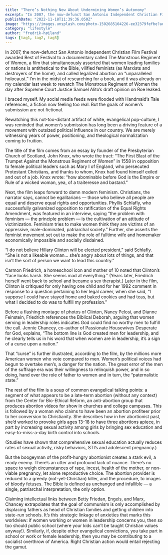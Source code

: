 ```yaml
---
title: "There’s Nothing New About Undermining Women’s Autonomy"
excerpt: "In 2007, the now-defunct San Antonio Independent Christian Film Festival awarded Best of Festival to a documentary called The Monstrous Regiment of Women "
publishDate: "2022-11-18T11:39:36.050Z"
image: "https://images.unsplash.com/photo-1502685104226-ee32379fefbe?auto=format&fit=crop&w=1000"
category: "lifestyle"
author: "fredrik-høiland"
tags: [tag1, tag2, tag3]
---
```


In 2007, the now-defunct San Antonio Independent Christian Film Festival awarded Best of Festival to a documentary called The Monstrous Regiment of Women, a film that simultaneously asserted that women leading families or nations is antithetical to the Bible, vilified feminists (as Marxists and destroyers of the home), and called legalized abortion an “unparalleled holocaust.” I’m in the midst of researching for a book, and it was already on my calendar last week to rewatch The Monstrous Regiment of Women the day after Supreme Court Justice Samuel Alito’s draft opinion on Roe leaked.

I braced myself. My social media feeds were flooded with Handmaid’s Tale references, a fiction now feeling too real. But the goals of women’s submission are not fictional.

Rewatching this not-too-distant artifact of white, evangelical pop-culture, I was reminded that women’s submission has long been a driving feature of a movement with outsized political influence in our country. We are merely witnessing years of power, positioning, and theological normalization coming to fruition.

The title of the film comes from an essay by founder of the Presbyterian Church of Scotland, John Knox, who wrote the tract: “The First Blast of the Trumpet Against the Monstrous Regiment of Women” in 1558 in opposition to female political leaders such as Mary I of England, who persecuted Protestant Christians, and thanks to whom, Knox had found himself exiled and out of a job. Knox wrote: “how abominable before God is the Empire or Rule of a wicked woman, yea, of a traiteresse and bastard.”

Next, the film leaps forward to damn modern feminism. Christians, the narrator says, cannot be egalitarians — those who believe all people are equal and deserve equal rights and opportunities. Phyllis Schlafly, who successfully galvanized opposition to ratification of the Equal Rights Amendment, was featured in an interview, saying “the problem with feminism — the principle problem — is the cultivation of an attitude of victimization. Feminism tries to make women think they are victims of an oppressive, male-dominated, patriarchal society.” Further, she asserts the feminist movement set out to make the role of fulltime wife and homemaker economically impossible and socially disdained.

“I do not believe Hillary Clinton will be elected president,” said Schlafly. “She is not a likeable woman… she’s angry about lots of things, and that isn’t the sort of person we want to lead this country.”

Carmon Friedrich, a homeschool icon and mother of 10 noted that Clinton’s “face looks harsh. She seems mad at everything.” (Years later, Friedrich herself went back to school and became a sex therapist.) Later in the film, Clinton is critiqued for only having one child and for her 1992 comment in response to a question pertaining to her legal career, when she said, “I suppose I could have stayed home and baked cookies and had teas, but what I decided to do was to fulfill my profession.”

Before a flashing montage of photos of Clinton, Nancy Pelosi, and Dianne Feinstein, Friedrich references the Biblical Deborah, arguing that women serving in leadership roles indicates God could find no worthy men to fulfill the call. Jennie Chancey, co-author of Passionate Housewives Desperate for God, explains, “The bottom line is God created men for leadership, and he clearly tells us in his word that when women are in leadership, it’s a sign of a curse upon a nation.”

That “curse” is further illustrated, according to the film, by the millions more American women who vote compared to men. Women’s political voices had begun to overtake men’s, a danger for the nation. The great error of the men of the suffrage era was their willingness to relinquish power, and in so doing, hand over the role of father to women and in turn, the “paternalistic state.”

The rest of the film is a soup of common evangelical talking points: a segment of what appears to be a late-term abortion (without any context) from the Center for Bio-Ethical Reform, an anti-abortion group that produces abortion videos for show in churches and college campuses. This is followed by a woman who claims to have been an abortion profiteer prior to her conversion to Christianity. She describes how in her abortionist past, she’d worked to provoke girls ages 13–18 to have three abortions apiece, in part by increasing sexual activity among girls by bringing sex education and easy-to-miss-a-day birth control into schools.

(Studies have shown that comprehensive sexual education actually reduces rates of sexual activity, risky behaviors, STI’s and adolescent pregnancy.)

But the boogeyman of the profit-hungry abortionist creates a stark evil, a ready enemy. There’s an utter and profound lack of nuance. There’s no space to weigh circumstances of rape, incest, health of the mother, or non-viable pregnancy, let alone reproductive choice. The abortion provider is reduced to a greedy (not-yet-Christian) killer, and the procedure, to images of bloody fetuses. The Bible is defined as unchanged and infallible — a single, patriarchal interpretation, the only option.

Claiming intellectual links between Betty Friedan, Engels, and Marx, Chancey extrapolates that the goal of communism is only accomplished by displacing fathers as head of Christian families and getting children into state-run schools. It’s this strategic linkage of anxieties that marks this worldview: if women working or women in leadership concerns you, then so too should public school (where your kids can’t be taught Christian values anyway!). Similarly, if, despite other evangelical convictions, you take part in school or work or female leadership, then you may be contributing to a socialist overthrow of America. Right Christian action would entail rejecting the gamut.
